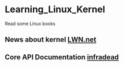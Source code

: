 # Learning_Linux_Kernel
  Read some Linux books

## News about kernel [LWN.net](https://lwn.net/)
## Core API Documentation [infradead](http://www.infradead.org/~mchehab/kernel_docs/core-api/index.html)

